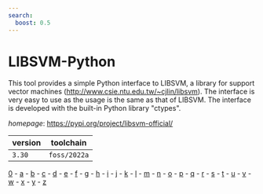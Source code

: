 ```yaml
---
search:
  boost: 0.5
---
```

# LIBSVM-Python

This tool provides a simple Python interface to LIBSVM, a library for support    vector machines (http://www.csie.ntu.edu.tw/~cjlin/libsvm). The interface is     very easy to use as the usage is the same as that of LIBSVM. The interface is    developed with the built-in Python library "ctypes".

*homepage*: <https://pypi.org/project/libsvm-official/>

version | toolchain
--------|----------
``3.30`` | ``foss/2022a``

[0](../0/index.md) - [a](../a/index.md) - [b](../b/index.md) - [c](../c/index.md) - [d](../d/index.md) - [e](../e/index.md) - [f](../f/index.md) - [g](../g/index.md) - [h](../h/index.md) - [i](../i/index.md) - [j](../j/index.md) - [k](../k/index.md) - [l](../l/index.md) - [m](../m/index.md) - [n](../n/index.md) - [o](../o/index.md) - [p](../p/index.md) - [q](../q/index.md) - [r](../r/index.md) - [s](../s/index.md) - [t](../t/index.md) - [u](../u/index.md) - [v](../v/index.md) - [w](../w/index.md) - [x](../x/index.md) - [y](../y/index.md) - [z](../z/index.md)


